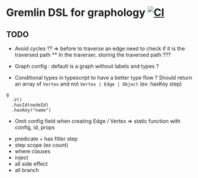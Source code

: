# Gremlin DSL for graphology [![CI](https://github.com/sim51/graphology-gremlin/actions/workflows/test.yml/badge.svg)](https://github.com/sim51/graphology-gremlin/actions/workflows/test.yml)

## TODO

- Avoid cycles ?? => before to traverse an edge need to check if it is the traversed path
  \*\* In the traverser, storing the traversed path ???
- Graph config : default is a graph without labels and types ?

- Conditional types in typescript to have a better type flow ?
  Should return an array of `Vertex` and not `Vertex | Edge | Object` (ex: hasKey step)

```
g
  .V()
  .hasId(nodeId)
  .hasKey("name")
```

- Omit config field when creating Edge / Vertex
  => static function with config, id, props

* predicate + has filter step
* step scope (ex count)
* where clauses
* inject
* all side effect
* all branch

